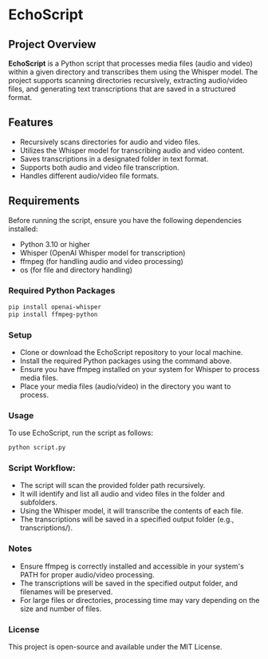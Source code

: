 # EchoScript

## Project Overview

**EchoScript** is a Python script that processes media files (audio and video) within a given directory and transcribes them using the Whisper model. The project supports scanning directories recursively, extracting audio/video files, and generating text transcriptions that are saved in a structured format.

## Features

- Recursively scans directories for audio and video files.
- Utilizes the Whisper model for transcribing audio and video content.
- Saves transcriptions in a designated folder in text format.
- Supports both audio and video file transcription.
- Handles different audio/video file formats.

## Requirements

Before running the script, ensure you have the following dependencies installed:

- Python 3.10 or higher
- Whisper (OpenAI Whisper model for transcription)
- ffmpeg (for handling audio and video processing)
- os (for file and directory handling)

### Required Python Packages

```bash
pip install openai-whisper
pip install ffmpeg-python
```

### Setup
  - Clone or download the EchoScript repository to your local machine.
  - Install the required Python packages using the command above.
  - Ensure you have ffmpeg installed on your system for Whisper to process media files.
  - Place your media files (audio/video) in the directory you want to process.

### Usage
To use EchoScript, run the script as follows:
```bash
python script.py
```

### Script Workflow:
  - The script will scan the provided folder path recursively.
  - It will identify and list all audio and video files in the folder and subfolders.
  - Using the Whisper model, it will transcribe the contents of each file.
  - The transcriptions will be saved in a specified output folder (e.g., transcriptions/).

### Notes
  - Ensure ffmpeg is correctly installed and accessible in your system's PATH for proper audio/video processing.
  - The transcriptions will be saved in the specified output folder, and filenames will be preserved.
  - For large files or directories, processing time may vary depending on the size and number of files.

### License
This project is open-source and available under the MIT License.
